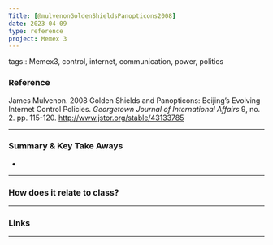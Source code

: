 ```yaml
---
Title: [@mulvenonGoldenShieldsPanopticons2008]
date: 2023-04-09
type: reference
project: Memex 3
---
```


tags:: Memex3, control, internet, communication, power, politics

### Reference 

James Mulvenon. 2008 Golden Shields and Panopticons: Beijing’s Evolving Internet Control Policies. *Georgetown Journal of International Affairs* 9, no. 2. pp. 115-120. http://www.jstor.org/stable/43133785

---

### Summary & Key Take Aways

- 

--- 

### How does it relate to class?



---

### Links



---
